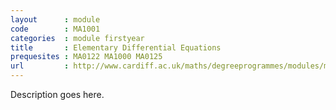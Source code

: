 ```yaml
---
layout      : module
code        : MA1001
categories  : module firstyear
title       : Elementary Differential Equations
prequesites : MA0122 MA1000 MA0125
url         : http://www.cardiff.ac.uk/maths/degreeprogrammes/modules/ma1001.html
---
```


Description goes here.

